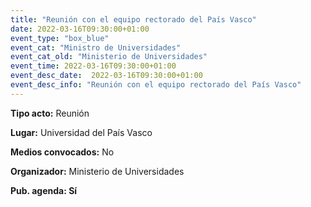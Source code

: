 ```yaml
---
title: "Reunión con el equipo rectorado del País Vasco"
date: 2022-03-16T09:30:00+01:00
event_type: "box_blue" 
event_cat: "Ministro de Universidades"
event_cat_old: "Ministerio de Universidades"
event_time: 2022-03-16T09:30:00+01:00
event_desc_date:  2022-03-16T09:30:00+01:00
event_desc_info: "Reunión con el equipo rectorado del País Vasco"
---
```


</p><p class="card-light list_schedule_description"><b>Tipo acto:</b> Reunión  
</p><p class="card-light list_schedule_description"><b>Lugar:</b> Universidad del País Vasco
</p><p class="card-light list_schedule_description"><b>Medios convocados:</b> No  
</p><p class="card-light list_schedule_description"><b>Organizador:</b> Ministerio de Universidades</p><p class="card-light list_schedule_description"><b>Pub. agenda: Sí  
</p>